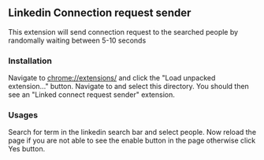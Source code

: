## Linkedin Connection request sender
This extension will send connection request to the searched people by randomally waiting between 5-10 seconds 

### Installation

Navigate to [chrome://extensions/](chrome://extensions/) and click the "Load 
unpacked extension..." button. Navigate to and select this directory. You 
should then see an "Linked connect request sender" extension.

### Usages
Search for term in the linkedin search bar and select people. Now reload the page if you are not able to see the enable button in the page otherwise click Yes button. 
